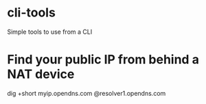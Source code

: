 # cli-tools
Simple tools to use from a CLI

# Find your public IP from behind a NAT device
dig +short myip.opendns.com @resolver1.opendns.com

